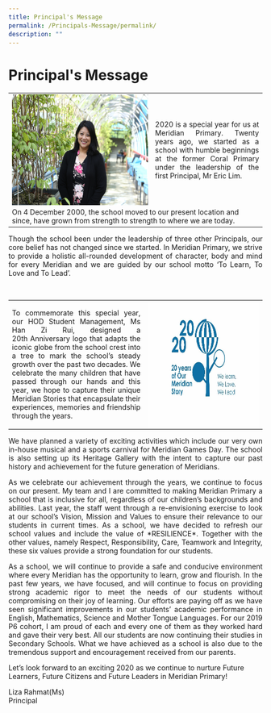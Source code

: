 ```yaml
---
title: Principal's Message
permalink: /Principals-Message/permalink/
description: ""
---
```

# Principal's Message

<table frame="void;" border="0">
  <tr>
    <td><img style="width:2490px;height:220px; float:left" src="/images/About%20As/Liza%20Rahmat%20MPS.jpg"></td>
    <td><p align="justify">2020 is a special year for us at Meridian Primary. Twenty years ago, we started as a school with humble beginnings at the former Coral Primary under the leadership of the first Principal, Mr Eric Lim.</p>
		</td>
  </tr>
	<tr>
		<td colspan="2">On 4 December 2000, the school moved to our present location and since, have grown from strength to strength to where we are today.</td>
	</tr>
</table>

<p align="justify">Though the school been under the leadership of three other Principals, our core belief has not changed since we started. In Meridian Primary, we strive to provide a holistic all-rounded development of character, body and mind for every Meridian and we are guided by our school motto ‘To Learn, To Love and To Lead’.</p>

<br>
<table style="width:100%;" border="0">
  <tbody><tr>
    <td><p align="justify">To commemorate this special year, our HOD Student Management, Ms Han Zi Rui, designed a 20th&nbsp;Anniversary logo that adapts the iconic globe from the school crest into a tree to mark the school’s steady growth over the past two decades. We celebrate the many children that have passed through our hands and this year, we hope to capture their unique Meridian Stories that encapsulate their experiences, memories and friendship through the years.</p></td>
    <td><img style="width:4500px;height:250px; float:right" src="/images/About%20As/2020.jpg"></td>
  </tr>
</tbody></table>

<p align="justify">We have planned a variety of exciting activities which include our very own in-house musical and a sports carnival for Meridian Games Day. The school is also setting up its Heritage Gallery with the intent to capture our past history and achievement for the future generation of Meridians.</p>

<p align="justify">As we celebrate our achievement through the years, we continue to focus on our present. My team and I are committed to making Meridian Primary a school that is inclusive for all, regardless of our children’s backgrounds and abilities. Last year, the staff went through a re-envisioning exercise to look at our school’s Vision, Mission and Values to ensure their relevance to our students in current times. As a school, we have decided to refresh our school values and include the value of&nbsp;*RESILIENCE*. Together with the other values, namely Respect, Responsibility, Care, Teamwork and Integrity, these six values provide a strong foundation for our students.</p>

<p align="justify">As a school, we will continue to provide a safe and conducive environment where every Meridian has the opportunity to learn, grow and flourish. In the past few years, we have focused, and will continue to focus on providing strong academic rigor to meet the needs of our students without compromising on their joy of learning. Our efforts are paying off as we have seen significant improvements in our students’ academic performance in English, Mathematics, Science and Mother Tongue Languages. For our 2019 P6 cohort, I am proud of each and every one of them as they worked hard and gave their very best. All our students are now continuing their studies in Secondary Schools. What we have achieved as a school is also due to the tremendous support and encouragement received from our parents.</p>

Let’s look forward to an exciting 2020 as we continue to nurture Future Learners, Future Citizens and Future Leaders in Meridian Primary!

Liza Rahmat(Ms)<br>
Principal